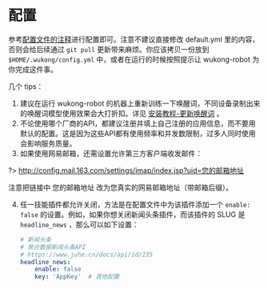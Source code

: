 # 配置 #

参考[配置文件的注释](https://github.com/wzpan/wukong-robot/blob/master/static/default.yml)进行配置即可。注意不建议直接修改 default.yml 里的内容，否则会给后续通过 `git pull` 更新带来麻烦。你应该拷贝一份放到 `$HOME/.wukong/config.yml` 中，或者在运行的时候按照提示让 wukong-robot 为你完成这件事。

几个 tips：

1. 建议在运行 wukong-robot 的机器上重新训练一下唤醒词，不同设备录制出来的唤醒词模型使用效果会大打折扣。详见 [安装教程-更新唤醒词](/install?id=_6-%e6%9b%b4%e6%96%b0%e5%94%a4%e9%86%92%e8%af%8d%ef%bc%88%e5%8f%af%e9%80%89%ef%bc%8c%e6%a0%91%e8%8e%93%e6%b4%be%e5%bf%85%e9%a1%bb%ef%bc%89) 。
2. 不论使用哪个厂商的API，都建议注册并填上自己注册的应用信息，而不要用默认的配置。这是因为这些API都有使用频率和并发数限制，过多人同时使用会影响服务质量。
3. 如果使用网易邮箱，还需设置允许第三方客户端收发邮件：

  ?> <http://config.mail.163.com/settings/imap/index.jsp?uid=您的邮箱地址>

  注意把链接中 您的邮箱地址 改为您真实的网易邮箱地址（带邮箱后缀）。

4. 任一技能插件都允许关闭，方法是在配置文件中为该插件添加一个 `enable: false` 的设置。例如，如果你想关闭新闻头条插件，而该插件的 SLUG 是 `headline_news` ，那么可以如下设置：

    ``` yaml
	# 新闻头条
	# 聚合数据新闻头条API
	# https://www.juhe.cn/docs/api/id/235
    headline_news:
	    enable: false
		key: 'AppKey'  # 其他配置
    ```
